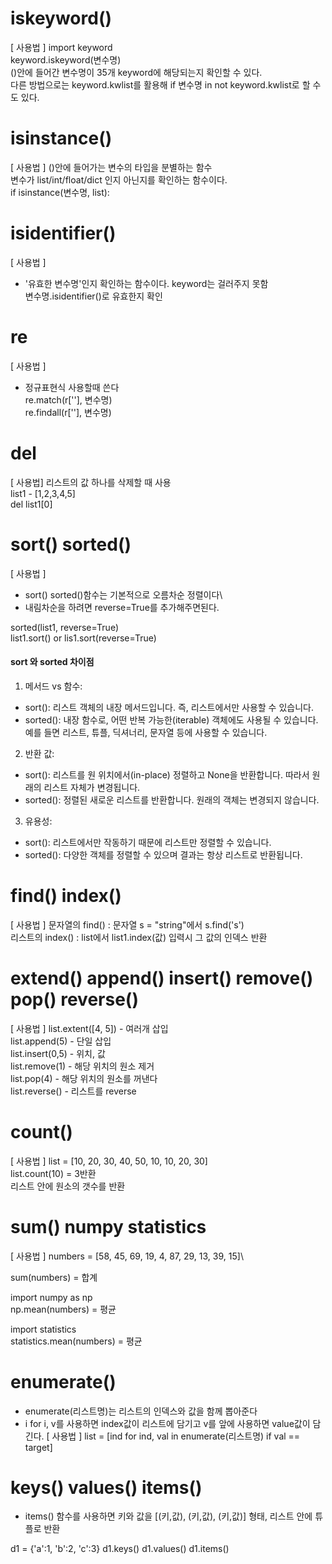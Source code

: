 # iskeyword()
[ 사용법 ]
import keyword\
keyword.iskeyword(변수명)\
()안에 들어간 변수명이 35개 keyword에 해당되는지 확인할 수 있다.\
다른 방법으로는 keyword.kwlist를 활용해 if 변수명 in not keyword.kwlist로 할 수도 있다.

# isinstance()
[ 사용법 ]
()안에 들어가는 변수의 타입을 분별하는 함수\
변수가 list/int/float/dict 인지 아닌지를 확인하는 함수이다.\
if isinstance(변수명, list):

# isidentifier()
[ 사용법 ]
* '유효한 변수명'인지 확인하는 함수이다. keyword는 걸러주지 못함\
변수명.isidentifier()로 유효한지 확인

# re
[ 사용법 ]
* 정규표현식 사용할때 쓴다\
re.match(r[''], 변수명)\
re.findall(r[''], 변수명)

# del
[ 사용법]
리스트의 값 하나를 삭제할 때 사용\
list1 - [1,2,3,4,5]\
del list1[0]

# sort() sorted()
[ 사용법 ]
* sort() sorted()함수는 기본적으로 오름차순 정렬이다\
* 내림차순을 하려면 reverse=True를 추가해주면된다.

sorted(list1, reverse=True)\
list1.sort() or lis1.sort(reverse=True)

#### sort 와 sorted 차이점

1. 메서드 vs 함수:
- sort(): 리스트 객체의 내장 메서드입니다. 즉, 리스트에서만 사용할 수 있습니다.
- sorted(): 내장 함수로, 어떤 반복 가능한(iterable) 객체에도 사용될 수 있습니다. 예를 들면 리스트, 튜플, 딕셔너리, 문자열 등에 사용할 수 있습니다.

2. 반환 값:
- sort(): 리스트를 원 위치에서(in-place) 정렬하고 None을 반환합니다. 따라서 원래의 리스트 자체가 변경됩니다.
- sorted(): 정렬된 새로운 리스트를 반환합니다. 원래의 객체는 변경되지 않습니다.

3. 유용성:
- sort(): 리스트에서만 작동하기 때문에 리스트만 정렬할 수 있습니다.
- sorted(): 다양한 객체를 정렬할 수 있으며 결과는 항상 리스트로 반환됩니다.

# find() index()
[ 사용법 ]
문자열의 find() : 문자열 s = "string"에서 s.find('s')\
리스트의 index() : list에서 list1.index(값) 입력시 그 값의 인덱스 반환

# extend() append() insert() remove() pop() reverse()
[ 사용법 ]
list.extent([4, 5]) - 여러개 삽입\
list.append(5) - 단일 삽입\
list.insert(0,5) - 위치, 값\
list.remove(1) - 해당 위치의 원소 제거\
list.pop(4) - 해당 위치의 원소를 꺼낸다\
list.reverse() - 리스트를 reverse

# count()
[ 사용법 ] 
list = [10, 20, 30, 40, 50, 10, 10, 20, 30]\
list.count(10) = 3반환\
리스트 안에 원소의 갯수를 반환

# sum() numpy statistics
[ 사용법 ]
numbers = [58, 45, 69, 19, 4, 87, 29, 13, 39, 15]\

sum(numbers) = 합계

import numpy as np\
np.mean(numbers) = 평균

import statistics\
statistics.mean(numbers) = 평균

# enumerate()
- enumerate(리스트명)는 리스트의 인덱스와 값을 함께 뽑아준다
- i for i, v를 사용하면 index값이 리스트에 담기고 v를 앞에 사용하면 value값이 담긴다.
[ 사용법 ]
list = [ind for ind, val in enumerate(리스트명) if val == target]

# keys() values() items()
- items() 함수를 사용하면 키와 값을 [(키,값), (키,값), (키,값)] 형태, 리스트 안에 튜플로 반환
  
d1 = {'a':1, 'b':2, 'c':3}
d1.keys()
d1.values()
d1.items()
